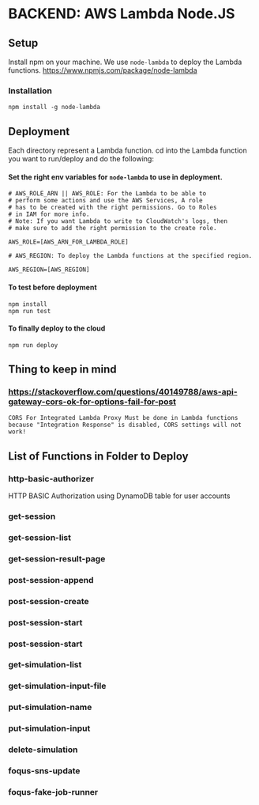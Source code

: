 # BACKEND: AWS Lambda Node.JS

## Setup
Install npm on your machine. We use ```node-lambda``` to deploy the Lambda functions. https://www.npmjs.com/package/node-lambda

### Installation
```
npm install -g node-lambda
```

## Deployment
Each directory represent a Lambda function. cd into the Lambda function you want to run/deploy and do the following:

#### Set the right env variables for ```node-lambda``` to use in deployment.

```
# AWS_ROLE_ARN || AWS_ROLE: For the Lambda to be able to 
# perform some actions and use the AWS Services, A role
# has to be created with the right permissions. Go to Roles
# in IAM for more info.
# Note: If you want Lambda to write to CloudWatch's logs, then
# make sure to add the right permission to the create role.

AWS_ROLE=[AWS_ARN_FOR_LAMBDA_ROLE]
```
```
# AWS_REGION: To deploy the Lambda functions at the specified region.

AWS_REGION=[AWS_REGION]
```

#### To test before deployment
```
npm install
npm run test
```

#### To finally deploy to the cloud
```
npm run deploy
```

## Thing to keep in mind
### https://stackoverflow.com/questions/40149788/aws-api-gateway-cors-ok-for-options-fail-for-post
```
CORS For Integrated Lambda Proxy Must be done in Lambda functions
because "Integration Response" is disabled, CORS settings will not work!
```

## List of Functions in Folder to Deploy
### http-basic-authorizer
HTTP BASIC Authorization using DynamoDB table for user accounts
### get-session
### get-session-list
### get-session-result-page
### post-session-append
### post-session-create
### post-session-start
### post-session-start
### get-simulation-list
### get-simulation-input-file
### put-simulation-name
### put-simulation-input
### delete-simulation
### foqus-sns-update
### foqus-fake-job-runner

